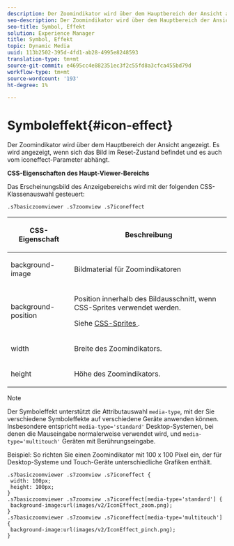 ```yaml
---
description: Der Zoomindikator wird über dem Hauptbereich der Ansicht angezeigt. Es wird angezeigt, wenn sich das Bild im Reset-Zustand befindet und es auch vom iconeffect-Parameter abhängt.
seo-description: Der Zoomindikator wird über dem Hauptbereich der Ansicht angezeigt. Es wird angezeigt, wenn sich das Bild im Reset-Zustand befindet und es auch vom iconeffect-Parameter abhängt.
seo-title: Symbol, Effekt
solution: Experience Manager
title: Symbol, Effekt
topic: Dynamic Media
uuid: 113b2502-395d-4fd1-ab28-4995e8248593
translation-type: tm+mt
source-git-commit: e4695cc4e882351ec3f2c55fd8a3cfca455bd79d
workflow-type: tm+mt
source-wordcount: '193'
ht-degree: 1%

---
```



# Symboleffekt{#icon-effect}

Der Zoomindikator wird über dem Hauptbereich der Ansicht angezeigt. Es wird angezeigt, wenn sich das Bild im Reset-Zustand befindet und es auch vom iconeffect-Parameter abhängt.

<!--<a id="section_061E550C1C1D4DB2BD663A898895B38C"></a>-->

**CSS-Eigenschaften des Haupt-Viewer-Bereichs**

Das Erscheinungsbild des Anzeigebereichs wird mit der folgenden CSS-Klassenauswahl gesteuert:

```
.s7basiczoomviewer .s7zoomview .s7iconeffect
```

<table id="table_94EE3F5BBE4547C0B4943471CEE7EDE4"> 
 <thead> 
  <tr> 
   <th colname="col1" class="entry"> <p> CSS-Eigenschaft </p> </th> 
   <th colname="col2" class="entry"> <p>Beschreibung </p> </th> 
  </tr> 
 </thead>
 <tbody> 
  <tr> 
   <td colname="col1"> <p> <span class="codeph"> background-image  </span> </p> </td> 
   <td colname="col2"> <p> Bildmaterial für Zoomindikatoren </p> </td> 
  </tr> 
  <tr> 
   <td colname="col1"> <p> <span class="codeph"> background-position  </span> </p> </td> 
   <td colname="col2"> <p> Position innerhalb des Bildausschnitt, wenn CSS-Sprites verwendet werden. </p> <p>Siehe <a href="../../../c-html5-s7-aem-asset-viewers/c-html5-20-basic-zoom-viewer-about/c-html5-20-basic-zoom-viewer-customizingviewer/c-html5-20-basic-zoom-viewer-customizingviewer.md#section-9b6d8d601cb441d08214dada7bb4eddc" format="dita" scope="local"> CSS-Sprites </a>. </p> </td> 
  </tr> 
  <tr> 
   <td colname="col1"> <p> <span class="codeph"> width </span> </p> </td> 
   <td colname="col2"> <p>Breite des Zoomindikators. </p> </td> 
  </tr> 
  <tr> 
   <td colname="col1"> <p> <span class="codeph"> height </span> </p> </td> 
   <td colname="col2"> <p>Höhe des Zoomindikators. </p> </td> 
  </tr> 
 </tbody> 
</table>

>[!NOTE]
>
>Der Symboleffekt unterstützt die Attributauswahl `media-type`, mit der Sie verschiedene Symboleffekte auf verschiedene Geräte anwenden können. Insbesondere entspricht `media-type='standard'` Desktop-Systemen, bei denen die Mauseingabe normalerweise verwendet wird, und `media-type='multitouch'` Geräten mit Berührungseingabe.

Beispiel: So richten Sie einen Zoomindikator mit 100 x 100 Pixel ein, der für Desktop-Systeme und Touch-Geräte unterschiedliche Grafiken enthält.

```
.s7basiczoomviewer .s7zoomview .s7iconeffect { 
 width: 100px; 
 height: 100px; 
} 
.s7basiczoomviewer .s7zoomview .s7iconeffect[media-type='standard'] { 
 background-image:url(images/v2/IconEffect_zoom.png); 
} 
.s7basiczoomviewer .s7zoomview .s7iconeffect[media-type='multitouch'] { 
 background-image:url(images/v2/IconEffect_pinch.png); 
}
```

